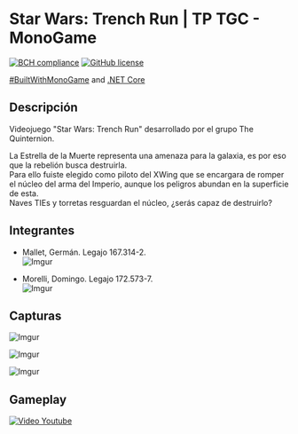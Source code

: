 # Star Wars: Trench Run | TP TGC - MonoGame
[![BCH compliance](https://bettercodehub.com/edge/badge/tgc-utn/tgc-monogame-tp?branch=master)](https://bettercodehub.com/)
[![GitHub license](https://img.shields.io/github/license/tgc-utn/tgc-monogame-tp.svg)](https://github.com/tgc-utn/tgc-monogame-tp/blob/master/LICENSE)

[#BuiltWithMonoGame](http://www.monogame.net) and [.NET Core](https://dotnet.microsoft.com)

## Descripción
Videojuego "Star Wars: Trench Run" desarrollado por el grupo The Quinternion.

La Estrella de la Muerte representa una amenaza para la galaxia, es por eso que la rebelión busca destruirla.  
Para ello fuiste elegido como piloto del XWing que se encargara de romper el núcleo del arma del Imperio, aunque los peligros abundan en la superficie de esta.  
Naves TIEs y torretas resguardan el núcleo, ¿serás capaz de destruirlo?

## Integrantes

* Mallet, Germán. Legajo 167.314-2.  
![Imgur](https://i.imgur.com/RthYIHeb.png)

* Morelli, Domingo. Legajo 172.573-7.  
![Imgur](https://i.imgur.com/kueHsGhb.jpg) 

## Capturas
![Imgur](https://i.imgur.com/HzAQ7LYl.png)

![Imgur](https://i.imgur.com/gQjE947l.png)

![Imgur](https://i.imgur.com/TH4mNYfl.png)

## Gameplay
[![Video Youtube](https://img.youtube.com/vi/WqY4gvTiQDA/0.jpg)](https://youtu.be/WqY4gvTiQDA)
